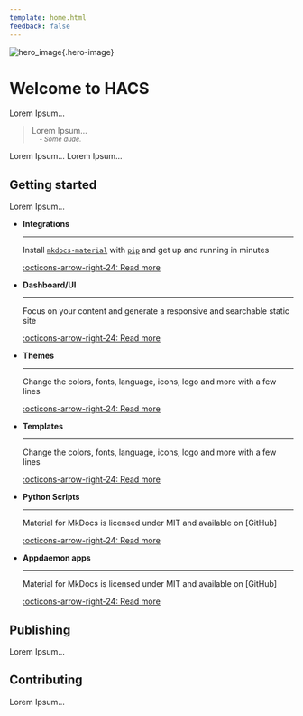 ```yaml
---
template: home.html
feedback: false
---
```

![hero_image](/assets/images/hacs_banner.png){.hero-image}

# Welcome to HACS

Lorem Ipsum...

> Lorem Ipsum...
> <br><sub>&nbsp;&nbsp;&nbsp;&nbsp;_- Some dude._</sub>

Lorem Ipsum...
Lorem Ipsum...

## Getting started

Lorem Ipsum...

<div class="grid cards" markdown>

-   **Integrations**

    ---

    Install [`mkdocs-material`](#) with [`pip`](#) and get up
    and running in minutes

    [:octicons-arrow-right-24: Read more](/docs/categories/integrations.md)

-   **Dashboard/UI**

    ---

    Focus on your content and generate a responsive and searchable static site

    [:octicons-arrow-right-24: Read more](/docs/categories/plugins.md)

-  **Themes**

    ---

    Change the colors, fonts, language, icons, logo and more with a few lines

    [:octicons-arrow-right-24: Read more](/docs/categories/themes.md)

-  **Templates**

    ---

    Change the colors, fonts, language, icons, logo and more with a few lines

    [:octicons-arrow-right-24: Read more](/docs/categories/templates.md)

-   **Python Scripts**

    ---

    Material for MkDocs is licensed under MIT and available on [GitHub]

    [:octicons-arrow-right-24: Read more](/docs/categories/python_scripts.md)


-   **Appdaemon apps**

    ---

    Material for MkDocs is licensed under MIT and available on [GitHub]

    [:octicons-arrow-right-24: Read more](/docs/categories/appdaemon_apps.md)

</div>

## Publishing

Lorem Ipsum...

## Contributing

Lorem Ipsum...

